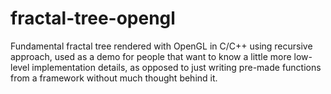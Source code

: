# fractal-tree-opengl

Fundamental fractal tree rendered with OpenGL in C/C++ using recursive approach, used as a demo for people that want to know a little more low-level implementation details, as opposed to just writing pre-made functions from a framework without much thought behind it.